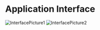 # Application Interface  
![InterfacePicture1](https://github.com/janetub/VSU-Library-Queueing-System/blob/main/InterfaceImages/interface2.png)
![InterfacePicture2](https://github.com/janetub/VSU-Library-Queueing-System/blob/main/InterfaceImages/interface1.png)
